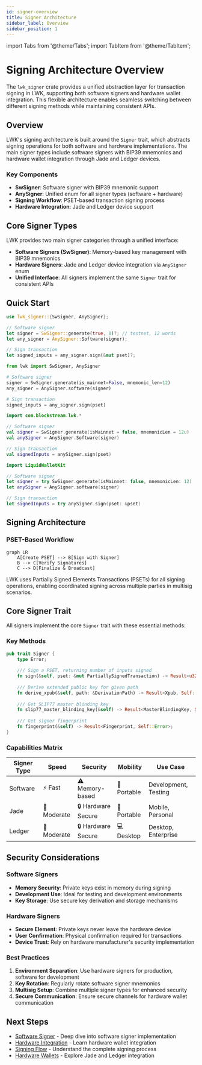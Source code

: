 ```yaml
---
id: signer-overview
title: Signer Architecture
sidebar_label: Overview
sidebar_position: 1
---
```


import Tabs from '@theme/Tabs';
import TabItem from '@theme/TabItem';

# Signing Architecture Overview

The `lwk_signer` crate provides a unified abstraction layer for transaction signing in LWK, supporting both software signers and hardware wallet integration. This flexible architecture enables seamless switching between different signing methods while maintaining consistent APIs.

## Overview

LWK's signing architecture is built around the `Signer` trait, which abstracts signing operations for both software and hardware implementations. The main signer types include software signers with BIP39 mnemonics and hardware wallet integration through Jade and Ledger devices.

### Key Components

- **SwSigner**: Software signer with BIP39 mnemonic support
- **AnySigner**: Unified enum for all signer types (software + hardware)
- **Signing Workflow**: PSET-based transaction signing process
- **Hardware Integration**: Jade and Ledger device support

## Core Signer Types

LWK provides two main signer categories through a unified interface:

- **Software Signers (SwSigner)**: Memory-based key management with BIP39 mnemonics
- **Hardware Signers**: Jade and Ledger device integration via `AnySigner` enum
- **Unified Interface**: All signers implement the same `Signer` trait for consistent APIs

## Quick Start

<Tabs groupId="language">
<TabItem value="rust" label="Rust" default>

```rust
use lwk_signer::{SwSigner, AnySigner};

// Software signer
let signer = SwSigner::generate(true, 0)?; // testnet, 12 words
let any_signer = AnySigner::Software(signer);

// Sign transaction
let signed_inputs = any_signer.sign(&mut pset)?;
```

</TabItem>
<TabItem value="python" label="Python">

```python
from lwk import SwSigner, AnySigner

# Software signer
signer = SwSigner.generate(is_mainnet=False, mnemonic_len=12)
any_signer = AnySigner.software(signer)

# Sign transaction
signed_inputs = any_signer.sign(pset)
```

</TabItem>
<TabItem value="kotlin" label="Kotlin">

```kotlin
import com.blockstream.lwk.*

// Software signer
val signer = SwSigner.generate(isMainnet = false, mnemonicLen = 12u)
val anySigner = AnySigner.Software(signer)

// Sign transaction
val signedInputs = anySigner.sign(pset)
```

</TabItem>
<TabItem value="swift" label="Swift">

```swift
import LiquidWalletKit

// Software signer
let signer = try SwSigner.generate(isMainnet: false, mnemonicLen: 12)
let anySigner = AnySigner.software(signer)

// Sign transaction
let signedInputs = try anySigner.sign(pset: &pset)
```

</TabItem>
</Tabs>

## Signing Architecture

### PSET-Based Workflow

```mermaid
graph LR
    A[Create PSET] --> B[Sign with Signer]
    B --> C[Verify Signatures]
    C --> D[Finalize & Broadcast]
```

LWK uses Partially Signed Elements Transactions (PSETs) for all signing operations, enabling coordinated signing across multiple parties in multisig scenarios.

## Core Signer Trait

All signers implement the core `Signer` trait with these essential methods:

### Key Methods

```rust
pub trait Signer {
    type Error;
    
    /// Sign a PSET, returning number of inputs signed
    fn sign(&self, pset: &mut PartiallySignedTransaction) -> Result<u32, Self::Error>;
    
    /// Derive extended public key for given path
    fn derive_xpub(&self, path: &DerivationPath) -> Result<Xpub, Self::Error>;
    
    /// Get SLIP77 master blinding key
    fn slip77_master_blinding_key(&self) -> Result<MasterBlindingKey, Self::Error>;
    
    /// Get signer fingerprint
    fn fingerprint(&self) -> Result<Fingerprint, Self::Error>;
}
```

### Capabilities Matrix

| Signer Type | Speed | Security | Mobility | Use Case |
|-------------|-------|----------|----------|----------|
| Software | ⚡ Fast | ⚠️ Memory-based | 📱 Portable | Development, Testing |
| Jade | 🐌 Moderate | 🔒 Hardware Secure | 📱 Portable | Mobile, Personal |
| Ledger | 🐌 Moderate | 🔒 Hardware Secure | 💻 Desktop | Desktop, Enterprise |

## Security Considerations

### Software Signers

- **Memory Security**: Private keys exist in memory during signing
- **Development Use**: Ideal for testing and development environments
- **Key Storage**: Use secure key derivation and storage mechanisms

### Hardware Signers

- **Secure Element**: Private keys never leave the hardware device
- **User Confirmation**: Physical confirmation required for transactions
- **Device Trust**: Rely on hardware manufacturer's security implementation

### Best Practices

1. **Environment Separation**: Use hardware signers for production, software for development
2. **Key Rotation**: Regularly rotate software signer mnemonics
3. **Multisig Setup**: Combine multiple signer types for enhanced security
4. **Secure Communication**: Ensure secure channels for hardware wallet communication

## Next Steps

- [Software Signer](./software-signer.md) - Deep dive into software signer implementation
- [Hardware Integration](./hardware-integration.md) - Learn hardware wallet integration
- [Signing Flow](./signing-flow.md) - Understand the complete signing process
- [Hardware Wallets](../hardware-wallets/README.md) - Explore Jade and Ledger integration